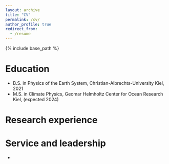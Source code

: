 ```yaml
---
layout: archive
title: "CV"
permalink: /cv/
author_profile: true
redirect_from:
  - /resume
---
```


{% include base_path %}

Education
======
* B.S. in Physics of the Earth System, Christian-Albrechts-University Kiel, 2021
* M.S. in Climate Physics, Geomar Helmholtz Center for Ocean Research Kiel, (expected 2024)

Research experience
======
<!-- * Summer 2015: Research Assistant
  * Github University
  * Duties included: Tagging issues
  * Supervisor: Professor Git

* Fall 2015: Research Assistant
  * Github University
  * Duties included: Merging pull requests
  * Supervisor: Professor Hub -->
  

Service and leadership
======
* 
